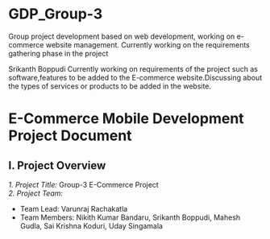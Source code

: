 # GDP_Group-3
Group project development based on web development, working on e-commerce website management. Currently working on the requirements gathering phase in the project

Srikanth Boppudi
Currently working on requirements of the project such as software,features to be added to the E-commerce website.Discussing about the types of services or products to be added in the website.

# E-Commerce Mobile Development Project Document

## I. Project Overview

*1. Project Title:* Group-3 E-Commerce Project  
*2. Project Team:*  
   - Team Lead: Varunraj Rachakatla
   - Team Members: Nikith Kumar Bandaru, Srikanth Boppudi, Mahesh Gudla, Sai Krishna Koduri, Uday Singamala


